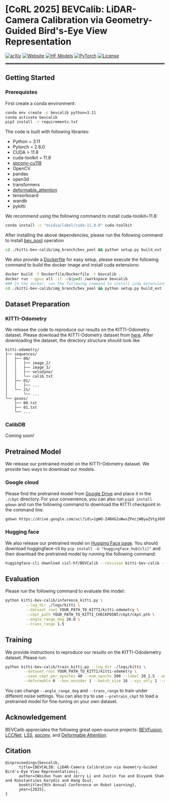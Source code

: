 # [CoRL 2025] BEVCalib: LiDAR-Camera Calibration via Geometry-Guided Bird's-Eye View Representation

[![arXiv](https://img.shields.io/badge/arXiv-2506.02587-df2a2a.svg?style=for-the-badge)](https://arxiv.org/abs/2506.02587) [![Website](https://img.shields.io/badge/Website-BEVCalib-blue?style=for-the-badge)](https://cisl.ucr.edu/BEVCalib) [![HF Models](https://img.shields.io/badge/%F0%9F%A4%97-Models-yellow?style=for-the-badge)](https://huggingface.co/cisl-hf/BEVCalib) [![PyTorch](https://img.shields.io/badge/PyTorch-2.6.0-EE4C2C.svg?style=for-the-badge&logo=pytorch)](https://pytorch.org/get-started/locally/) [![License](https://img.shields.io/github/license/TRI-ML/prismatic-vlms?style=for-the-badge)](LICENSE)

<hr style="border: 2px solid gray;"></hr>

## Getting Started

### Prerequistes
First create a conda environment:
```bash
conda env create -n bevcalib python=3.11
conda activate bevcalib
pip3 install -r requirements.txt
```

The code is built with following libraries:

- Python = 3.11
- Pytorch = 2.6.0
- CUDA = 11.8
- cuda-toolkit = 11.8
- [spconv-cu118](https://github.com/traveller59/spconv)
- OpenCV
- pandas
- open3d
- transformers
- [deformable_attention](https://github.com/lucidrains/deformable-attention)
- tensorboard
- wandb
- pykitti

We recommend using the following command to install cuda-toolkit=11.8:
```bash
conda install -c "nvidia/label/cuda-11.8.0" cuda-toolkit
```

After installing the above dependencies, please run the following command to install [bev_pool](https://github.com/mit-han-lab/bevfusion) operation
```bash
cd ./kitti-bev-calib/img_branch/bev_pool && python setup.py build_ext --inplace
```

We also provide a [Dockerfile](Dockerfile/Dockerfile) for easy setup, please execute the following command to build the docker image and install cuda extensions:
```bash
docker build -f Dockerfile/Dockerfile -t bevcalib .
docker run --gpus all -it -v$(pwd):/workspace bevcalib
### In the docker, run the following command to install cuda extensions
cd ./kitti-bev-calib/img_branch/bev_pool && python setup.py build_ext --inplace
```

## Dataset Preparation
### KITTI-Odometry
We release the code to reproduce our results on the KITTI-Odometry dataset. Please download the KITTI-Odometry dataset from [here](https://www.cvlibs.net/datasets/kitti/eval_odometry.php). After downloading the dataset, the directory structure should look like
```tree
kitti-odometry/
├── sequences/         
│   ├── 00/            
│   │   ├── image_2/  
│   │   ├── image_3/   
│   │   ├── velodyne/
│   │   └── calib.txt 
│   ├── 01/
│   │   ├── ...
│   └── 21/
│       └── ...
└── poses/            
    ├── 00.txt        
    ├── 01.txt
    └── ...
```

### CalibDB
Coming soon!

## Pretrained Model
We release our pretrained model on the KITTI-Odometry dataset. We provide two ways to download our models.
### Google cloud
Please find the pretrained model from [Google Drive](https://drive.google.com/drive/folders/1r9RkZATm9-7vh5buoB1YSDuL3_DslxZ3?usp=share_link) and place it in the `./ckpt` directory. For your convenience, you can also run `pip3 install gdown` and run the following command to download the KITTI checkpoint in the command line.

```bash
gdown https://drive.google.com/uc\?id\=1gWO-Z4NXG2uWwsZPecjWByaZVtgJ0XNb
```
### Hugging face
We also release our pretrained model on [Hugging Face page](https://huggingface.co/cisl-hf/BEVCalib). You should download huggingface-cli by `pip install -U "huggingface_hub[cli]"` and then download the pretrained model by running the following command:
```bash
huggingface-cli download cisl-hf/BEVCalib --revision kitti-bev-calib --local-dir YOUR_LOCAL_PATH
```

## Evaluation
Please run the following command to evaluate the model:
```bash
python kitti-bev-calib/inference_kitti.py \
         --log_dir ./logs/kitti \
         --dataset_root YOUR_PATH_TO_KITTI/kitti-odemetry \
         --ckpt_path YOUR_PATH_TO_KITTI_CHECKPOINT/ckpt/ckpt.pth \
         --angle_range_deg 20.0 \
         --trans_range 1.5
```

## Training
We provide instructions to reproduce our results on the KITTI-Ododemetry dataset. Please run: 
```bash
python kitti-bev-calib/train_kitti.py --log_dir ./logs/kitti \
        --dataset_root YOUR_PATH_TO_KITTI/kitti-odemetry \
        --save_ckpt_per_epoches 40 --num_epochs 500 --label 20_1.5 --angle_range_deg 20 --trans_range 1.5 \
        --deformable 0 --bev_encoder 1 --batch_size 16 --xyz_only 1 --scheduler 1 --lr 1e-4 --step_size 80
```
You can change `--angle_range_deg` and `--trans_range` to train under different noise settings. You can also try to use `--pretrain_ckpt` to load a pretrained model for fine-tuning on your own dataset.

## Acknowledgement
BEVCalib appreciates the following great open-source projects: [BEVFusion](https://github.com/mit-han-lab/bevfusion?tab=readme-ov-file), [LCCNet](https://github.com/IIPCVLAB/LCCNet), [LSS](https://github.com/nv-tlabs/lift-splat-shoot), [spconv](https://github.com/traveller59/spconv), and [Deformable Attention](https://github.com/lucidrains/deformable-attention).

## Citation
```
@inproceedings{bevcalib,
      title={BEVCALIB: LiDAR-Camera Calibration via Geometry-Guided Bird's-Eye View Representations}, 
      author={Weiduo Yuan and Jerry Li and Justin Yue and Divyank Shah and Konstantinos Karydis and Hang Qiu},
      booktitle={9th Annual Conference on Robot Learning},
      year={2025},
}
```

